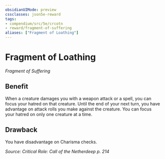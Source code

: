 ```yaml
---
obsidianUIMode: preview
cssclasses: json5e-reward
tags:
- compendium/src/5e/crcotn
- reward/fragment-of-suffering
aliases: ["Fragment of Loathing"]
---
```

# Fragment of Loathing
*Fragment of Suffering*  

## Benefit

When a creature damages you with a weapon attack or a spell, you can focus your hatred on that creature. Until the end of your next turn, you have advantage on attack rolls you make against the creature. You can focus your hatred on only one creature at a time.

## Drawback

You have disadvantage on Charisma checks.

*Source: Critical Role: Call of the Netherdeep p. 214*